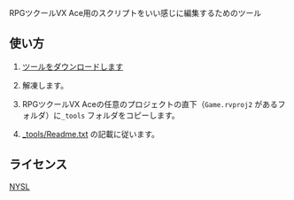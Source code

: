RPGツクールVX Ace用のスクリプトをいい感じに編集するためのツール

## 使い方

1. [ツールをダウンロードします](https://github.com/Narazaka/rpgvxace-script-tools/archive/refs/heads/master.zip)

2. 解凍します。

3. RPGツクールVX Aceの任意のプロジェクトの直下（`Game.rvproj2` があるフォルダ）に`_tools` フォルダをコピーします。

4. [_tools/Readme.txt](_tools/Readme.txt) の記載に従います。

## ライセンス

[NYSL](_tools/LICENSE)
